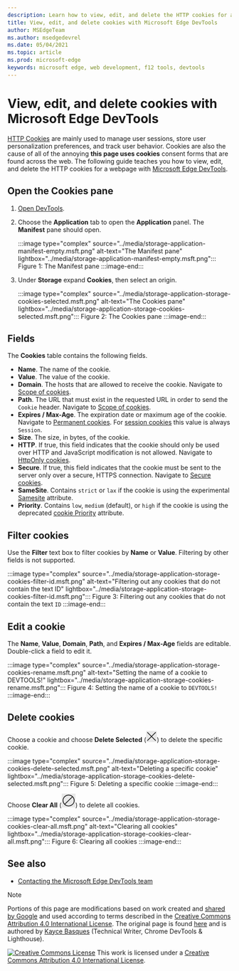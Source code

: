 ```yaml
---
description: Learn how to view, edit, and delete the HTTP cookies for a page using Microsoft Edge DevTools.
title: View, edit, and delete cookies with Microsoft Edge DevTools
author: MSEdgeTeam
ms.author: msedgedevrel
ms.date: 05/04/2021
ms.topic: article
ms.prod: microsoft-edge
keywords: microsoft edge, web development, f12 tools, devtools
---
```

<!-- Copyright Kayce Basques

   Licensed under the Apache License, Version 2.0 (the "License");
   you may not use this file except in compliance with the License.
   You may obtain a copy of the License at

       https://www.apache.org/licenses/LICENSE-2.0

   Unless required by applicable law or agreed to in writing, software
   distributed under the License is distributed on an "AS IS" BASIS,
   WITHOUT WARRANTIES OR CONDITIONS OF ANY KIND, either express or implied.
   See the License for the specific language governing permissions and
   limitations under the License.  -->
# View, edit, and delete cookies with Microsoft Edge DevTools

[HTTP Cookies][MDNHTTPCookies] are mainly used to manage user sessions, store user personalization preferences, and track user behavior.  Cookies are also the cause of all of the annoying **this page uses cookies** consent forms that are found across the web.  The following guide teaches you how to view, edit, and delete the HTTP cookies for a webpage with [Microsoft Edge DevTools][MicrosoftEdgeDevTools].

## Open the Cookies pane

1.  [Open DevTools][DevToolsOpen].
1.  Choose the **Application** tab to open the **Application** panel.  The **Manifest** pane should open.

    :::image type="complex" source="../media/storage-application-manifest-empty.msft.png" alt-text="The Manifest pane" lightbox="../media/storage-application-manifest-empty.msft.png":::
       Figure 1:  The Manifest pane
    :::image-end:::

1.  Under **Storage** expand **Cookies**, then select an origin.

    :::image type="complex" source="../media/storage-application-storage-cookies-selected.msft.png" alt-text="The Cookies pane" lightbox="../media/storage-application-storage-cookies-selected.msft.png":::
       Figure 2:  The Cookies pane
    :::image-end:::

## Fields

The **Cookies** table contains the following fields.

*   **Name**.  The name of the cookie.
*   **Value**.  The value of the cookie.
*   **Domain**.  The hosts that are allowed to receive the cookie.  Navigate to [Scope of cookies][MDNHTTPCookiesScope].
*   **Path**.  The URL that must exist in the requested URL in order to send the `Cookie` header.  Navigate to [Scope of cookies][MDNHTTPCookiesScope].
*   **Expires / Max-Age**.  The expiration date or maximum age of the cookie.  Navigate to [Permanent cookies][MDNHTTPCookiesPermanent].  For [session cookies][MDNHTTPCookiesSession] this value is always `Session`.
*   **Size**.  The size, in bytes, of the cookie.
*   **HTTP**.  If true, this field indicates that the cookie should only be used over HTTP and JavaScript modification is not allowed.  Navigate to [HttpOnly cookies][MDNHTTPCookiesSecure].
*   **Secure**.  If true, this field indicates that the cookie must be sent to the server only over a secure, HTTPS connection.  Navigate to [Secure cookies][MDNHTTPCookiesSecure].
*   **SameSite**.  Contains `strict` or `lax` if the cookie is using the experimental [Samesite][MDNHTTPCookiesSamesite] attribute.
*   **Priority**.  Contains `low`, `medium` \(default\), or `high` if the cookie is using the deprecated [cookie Priority][ChromiumIssue232693] attribute.

## Filter cookies

Use the **Filter** text box to filter cookies by **Name** or **Value**.  Filtering by other fields is not supported.

:::image type="complex" source="../media/storage-application-storage-cookies-filter-id.msft.png" alt-text="Filtering out any cookies that do not contain the text ID" lightbox="../media/storage-application-storage-cookies-filter-id.msft.png":::
   Figure 3:  Filtering out any cookies that do not contain the text `ID`
:::image-end:::

## Edit a cookie

The **Name**, **Value**, **Domain**, **Path**, and **Expires / Max-Age** fields are editable.
Double-click a field to edit it.

:::image type="complex" source="../media/storage-application-storage-cookies-rename.msft.png" alt-text="Setting the name of a cookie to DEVTOOLS!" lightbox="../media/storage-application-storage-cookies-rename.msft.png":::
   Figure 4:  Setting the name of a cookie to `DEVTOOLS!`
:::image-end:::

## Delete cookies

Choose a cookie and choose **Delete Selected** \(![Delete Selected](../media/delete-icon.msft.png)\) to delete the specific cookie.

:::image type="complex" source="../media/storage-application-storage-cookies-delete-selected.msft.png" alt-text="Deleting a specific cookie" lightbox="../media/storage-application-storage-cookies-delete-selected.msft.png":::
   Figure 5:  Deleting a specific cookie
:::image-end:::

Choose **Clear All** \(![Clear All](../media/clear-icon.msft.png)\) to delete all cookies.

:::image type="complex" source="../media/storage-application-storage-cookies-clear-all.msft.png" alt-text="Clearing all cookies" lightbox="../media/storage-application-storage-cookies-clear-all.msft.png":::
   Figure 6:  Clearing all cookies
:::image-end:::


<!-- ====================================================================== -->
## See also

*  [Contacting the Microsoft Edge DevTools team][Contact]


<!-- ====================================================================== -->
<!-- links -->
[Contact]: ../contact.md "Contacting the Microsoft Edge DevTools team | Microsoft Edge Developer documentation"
[MicrosoftEdgeDevTools]: /microsoft-edge/devtools-guide-chromium "Microsoft Edge (Chromium) Developer Tools"
[DevToolsOpen]: /microsoft-edge/devtools-guide-chromium/open "Open Microsoft Edge DevTools"

[ChromiumIssue232693]: https://bugs.chromium.org/p/chromium/issues/detail?id=232693 "Chromium Issue 232693: Implementing Priority Field for Cookies | Chromium Bugs"

[MDNHTTPCookies]: https://developer.mozilla.org/docs/Web/HTTP/Cookies "HTTP cookies | MDN"
[MDNHTTPCookiesPermanent]: https://developer.mozilla.org/docs/Web/HTTP/Cookies#Permanent_cookies "HTTP cookies - Permanent cookies | MDN"
[MDNHTTPCookiesSamesite]: https://developer.mozilla.org/docs/Web/HTTP/Cookies#SameSite_cookies "HTTP cookies - SameSite cookies | MDN"
[MDNHTTPCookiesScope]: https://developer.mozilla.org/docs/Web/HTTP/Cookies#Scope_of_cookies "HTTP cookies - Scope of cookies | MDN"
[MDNHTTPCookiesSecure]: https://developer.mozilla.org/docs/Web/HTTP/Cookies#Secure_and_HttpOnly_cookies "HTTP cookies - Secure and HttpOnly cookies | MDN"
[MDNHTTPCookiesSession]: https://developer.mozilla.org/docs/Web/HTTP/Cookies#Session_cookies "HTTP cookies - Session cookies | MDN"


<!-- ====================================================================== -->
> [!NOTE]
> Portions of this page are modifications based on work created and [shared by Google][GoogleSitePolicies] and used according to terms described in the [Creative Commons Attribution 4.0 International License][CCA4IL].
> The original page is found [here](https://developers.google.com/web/tools/chrome-devtools/storage/cookies) and is authored by [Kayce Basques][KayceBasques] \(Technical Writer, Chrome DevTools \& Lighthouse\).

[![Creative Commons License][CCby4Image]][CCA4IL]
This work is licensed under a [Creative Commons Attribution 4.0 International License][CCA4IL].

[CCA4IL]: https://creativecommons.org/licenses/by/4.0
[CCby4Image]: https://i.creativecommons.org/l/by/4.0/88x31.png
[GoogleSitePolicies]: https://developers.google.com/terms/site-policies
[KayceBasques]: https://developers.google.com/web/resources/contributors#kayce-basques
